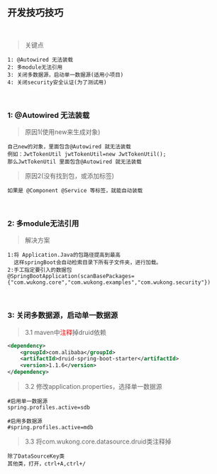 ## 开发技巧技巧


<br>

> 关键点

    1: @Autowired 无法装载
    2: 多module无法引用
    3: 关闭多数据源，启动单一数据源(适用小项目)
    4: 关闭security安全认证(为了测试用)
    

<br>    
    
###  1: @Autowired 无法装载


>原因1(使用new来生成对象)

    自己new的对象，里面包含@Autowired 就无法装载
    例如：JwtTokenUtil jwtTokenUtil=new JwtTokenUtil();
    那么JwtTokenUtil 里面包含@Autowired 就无法装载
    
>原因2(没有找到包，或添加标签)

    如果是 @Component @Service 等标签，就能自动装载
        
<br>    
    
### 2: 多module无法引用


> 解决方案

    1:将 Application.Java的包路径提高到最高
      这样springBoot会自动检索目录下所有子文件夹，进行加载。
    2:手工指定要引入的数据包
    @SpringBootApplication(scanBasePackages={"com.wukong.core","com.wukong.examples","com.wukong.security"})
   

<br>
   
### 3: 关闭多数据源，启动单一数据源

>3.1 maven中<font color="red">注释</font>掉druid依赖

```xml
<dependency>
    <groupId>com.alibaba</groupId>
    <artifactId>druid-spring-boot-starter</artifactId>
    <version>1.1.6</version>
</dependency>
```
        
>3.2 修改application.properties，选择单一数据源

```properties
#启用单一数据源
spring.profiles.active=sdb

#启用多数据源
#spring.profiles.active=mdb
```

>3.3 将com.wukong.core.datasource.druid类注释掉

    除了DataSourceKey类
    其他类，打开，ctrl+A,ctrl+/  
